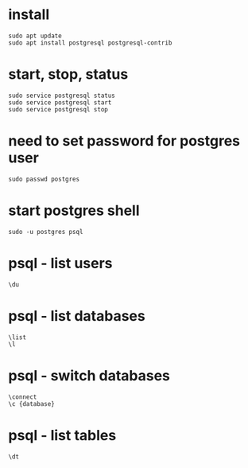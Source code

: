 # install
```
sudo apt update
sudo apt install postgresql postgresql-contrib
```

# start, stop, status
```
sudo service postgresql status
sudo service postgresql start
sudo service postgresql stop
```

# need to set password for postgres user
```
sudo passwd postgres
```

# start postgres shell
```
sudo -u postgres psql
```

# psql - list users
```
\du
```

# psql - list databases
```
\list
\l
```

# psql - switch databases
```
\connect
\c {database}
```

# psql - list tables
```
\dt
```
